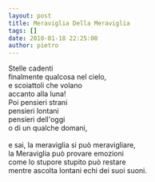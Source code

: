 ```yaml
---
layout: post
title: Meraviglia Della Meraviglia
tags: []
date: 2010-01-18 22:25:00
author: pietro
---
```

Stelle cadenti<br/>finalmente qualcosa nel cielo,<br/>e scoiattoli che volano<br/>accanto alla luna!<br/>Poi pensieri strani<br/>pensieri lontani<br/>pensieri dell'oggi<br/>o di un qualche domani,<br/><br/>e sai, la meraviglia si può meravigliare,<br/>la Meraviglia può provare emozioni<br/>come lo stupore stupito può restare<br/>mentre ascolta lontani echi dei suoi suoni.

